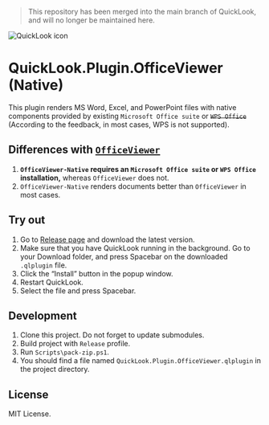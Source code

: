 > This repository has been merged into the main branch of QuickLook,
> and will no longer be maintained here.

![QuickLook icon](https://user-images.githubusercontent.com/1687847/29485863-8cd61b7c-84e2-11e7-97d5-eacc2ba10d28.png)

# QuickLook.Plugin.OfficeViewer (Native)

This plugin renders MS Word, Excel, and PowerPoint files with native components provided by existing `Microsoft Office suite` or ~~`WPS Office`~~ (According to the feedback, in most cases, WPS is not supported).

## Differences with [`OfficeViewer`](https://github.com/QL-Win/QuickLook.Plugin.OfficeViewer)

1. **`OfficeViewer-Native` requires an `Microsoft Office suite` or `WPS Office` installation,** whereas `OfficeViewer` does not.
2. `OfficeViewer-Native` renders documents better than ``OfficeViewer`` in most cases.

## Try out

1. Go to [Release page](https://github.com/QL-Win/QuickLook.Plugin.OfficeViewer-Native/releases) and download the latest version.
2. Make sure that you have QuickLook running in the background. Go to your Download folder, and press <key>Spacebar</key> on the downloaded `.qlplugin` file.
3. Click the “Install” button in the popup window.
4. Restart QuickLook.
5. Select the file and press <key>Spacebar</key>.

## Development

 1. Clone this project. Do not forget to update submodules.
 2. Build project with `Release` profile.
 3. Run `Scripts\pack-zip.ps1`.
 4. You should find a file named `QuickLook.Plugin.OfficeViewer.qlplugin` in the project directory.

## License

MIT License.

